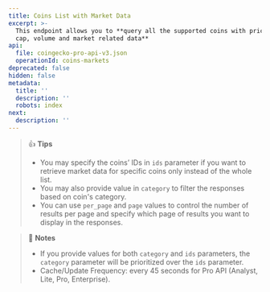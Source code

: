```yaml
---
title: Coins List with Market Data
excerpt: >-
  This endpoint allows you to **query all the supported coins with price, market
  cap, volume and market related data**
api:
  file: coingecko-pro-api-v3.json
  operationId: coins-markets
deprecated: false
hidden: false
metadata:
  title: ''
  description: ''
  robots: index
next:
  description: ''
---
```

> 👍 **Tips**
>
> * You may specify the coins’ IDs in `ids` parameter if you want to retrieve market data for specific coins only instead of the whole list.
> * You may also provide value in `category` to filter the responses based on coin's category.
> * You can use `per_page` and `page` values to control the number of results per page and specify which page of results you want to display in the responses.

> 📘 **Notes**
>
> * If you provide values for both `category` and `ids` parameters, the `category` parameter will be prioritized over the `ids` parameter.
> * Cache/Update Frequency: every 45 seconds for Pro API (Analyst, Lite, Pro, Enterprise).
